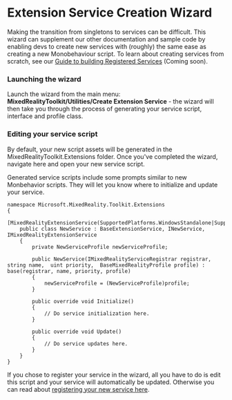 
# Extension Service Creation Wizard

Making the transition from singletons to services can be difficult. This wizard can supplement our other documentation and sample code by enabling devs to create new services with (roughly) the same ease as creating a new Monobehaviour script. To learn about creating services from scratch, see our [Guide to building Registered Services](https://microsoft.github.io/MixedRealityToolkit-Unity/Documentation/MixedRealityConfigurationGuide.html) (Coming soon).

### Launching the wizard
Launch the wizard from the main menu: **MixedRealityToolkit/Utilities/Create Extension Service** - the wizard will then take you through the process of generating your service script, interface and profile class.

### Editing your service script
By default, your new script assets will be generated in the MixedRealityToolkit.Extensions folder. Once you've completed the wizard, navigate here and open your new service script.

Generated service scripts include some prompts similar to new Monbehavior scripts. They will let you know where to initialize and update your service.

    namespace Microsoft.MixedReality.Toolkit.Extensions
    {
        [MixedRealityExtensionService(SupportedPlatforms.WindowsStandalone|SupportedPlatforms.MacStandalone|SupportedPlatforms.LinuxStandalone|SupportedPlatforms.WindowsUniversal)]
        public class NewService : BaseExtensionService, INewService, IMixedRealityExtensionService
        {
            private NewServiceProfile newServiceProfile;
    
            public NewService(IMixedRealityServiceRegistrar registrar,  string name,  uint priority,  BaseMixedRealityProfile profile) : base(registrar, name, priority, profile) 
            {
                newServiceProfile = (NewServiceProfile)profile;
            }
    
            public override void Initialize()
            {
                // Do service initialization here.
            }
    
            public override void Update()
            {
                // Do service updates here.
            }
        }
    }

If you chose to register your service in the wizard, all you have to do is edit this script and your service will automatically be updated. Otherwise you can read about [registering your new service here](https://microsoft.github.io/MixedRealityToolkit-Unity/Documentation/MixedRealityConfigurationGuide.html).